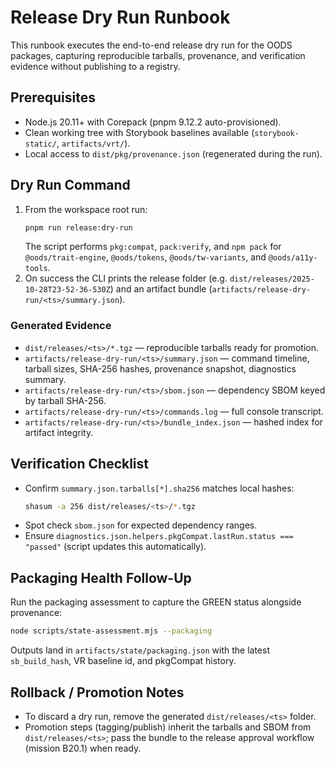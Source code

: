 # Release Dry Run Runbook

This runbook executes the end-to-end release dry run for the OODS packages, capturing reproducible tarballs, provenance, and verification evidence without publishing to a registry.

## Prerequisites
- Node.js 20.11+ with Corepack (pnpm 9.12.2 auto-provisioned).
- Clean working tree with Storybook baselines available (`storybook-static/`, `artifacts/vrt/`).
- Local access to `dist/pkg/provenance.json` (regenerated during the run).

## Dry Run Command
1. From the workspace root run:
   ```bash
   pnpm run release:dry-run
   ```
   The script performs `pkg:compat`, `pack:verify`, and `npm pack` for `@oods/trait-engine`, `@oods/tokens`, `@oods/tw-variants`, and `@oods/a11y-tools`.
2. On success the CLI prints the release folder (e.g. `dist/releases/2025-10-28T23-52-36-530Z`) and an artifact bundle (`artifacts/release-dry-run/<ts>/summary.json`).

### Generated Evidence
- `dist/releases/<ts>/*.tgz` — reproducible tarballs ready for promotion.
- `artifacts/release-dry-run/<ts>/summary.json` — command timeline, tarball sizes, SHA-256 hashes, provenance snapshot, diagnostics summary.
- `artifacts/release-dry-run/<ts>/sbom.json` — dependency SBOM keyed by tarball SHA-256.
- `artifacts/release-dry-run/<ts>/commands.log` — full console transcript.
- `artifacts/release-dry-run/<ts>/bundle_index.json` — hashed index for artifact integrity.

## Verification Checklist
- Confirm `summary.json.tarballs[*].sha256` matches local hashes:
  ```bash
  shasum -a 256 dist/releases/<ts>/*.tgz
  ```
- Spot check `sbom.json` for expected dependency ranges.
- Ensure `diagnostics.json.helpers.pkgCompat.lastRun.status === "passed"` (script updates this automatically).

## Packaging Health Follow-Up
Run the packaging assessment to capture the GREEN status alongside provenance:
```bash
node scripts/state-assessment.mjs --packaging
```
Outputs land in `artifacts/state/packaging.json` with the latest `sb_build_hash`, VR baseline id, and pkgCompat history.

## Rollback / Promotion Notes
- To discard a dry run, remove the generated `dist/releases/<ts>` folder.
- Promotion steps (tagging/publish) inherit the tarballs and SBOM from `dist/releases/<ts>`; pass the bundle to the release approval workflow (mission B20.1) when ready.
